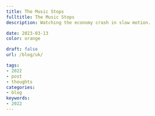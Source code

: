 ```yaml
---
title: The Music Stops
fulltitle: The Music Stops
description: Watching the economy crash in slow motion.

date: 2023-03-13
color: orange

draft: false
url: /blog/uk/

tags: 
- 2022
- post
- thoughts
categories:
- blog
keywords:
- 2022
---
```


